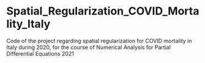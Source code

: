 # Spatial_Regularization_COVID_Mortality_Italy
Code of the project regarding spatial regularization for COVID mortality in Italy during 2020, for the course of Numerical Analysis for Partial Differential Equations 2021
